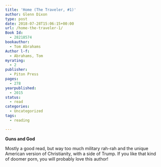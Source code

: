 ```yaml
---
title: 'Home (The Traveler, #1)'
author: Glenn Dixon
type: post
date: 2018-07-28T15:06:15+00:00
url: /home-the-traveler-1/
Book Id:
  - 28218574
bookauthor:
  - Tom Abrahams
Author l-f:
  - Abrahams, Tom
myrating:
  - 2
publisher:
  - Piton Press
pages:
  - 278
yearpublished:
  - 2015
status:
  - read
categories:
  - Uncategorized
tags:
  - reading

---
```

**Guns and God**

Mostly a good read, but way too much military rah-rah and the unique American version of Christianity, with a side of Trump. If you like that kind of doomer porn, you will probably love this author!